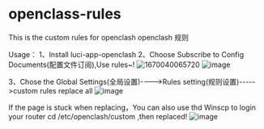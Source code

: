 # openclass-rules
This is the custom rules for openclash    openclash  规则


Usage：
1、Install luci-app-openclash
2、Choose Subscribe to Config Documents(配置文件订阅),Use rules~!
![1670040065720](https://user-images.githubusercontent.com/119551187/205421773-a91e332c-d1fd-4f5a-9760-ba3837ef9ed2.jpg)
![image](https://user-images.githubusercontent.com/119551187/205421800-600533f4-9dce-4de3-8b6f-9ac95878f4f4.png)



3、Chose the  Global Settings(全局设置)---->Rules setting(规则设置)----->custom rules  replace all
![image](https://user-images.githubusercontent.com/119551187/205421896-32236382-4434-48af-bd73-42b4f0f46f02.png)


If the page is stuck when replacing，You can also use thd Winscp to login your router  cd /etc/openclash/custom  ,then replaced!
![image](https://user-images.githubusercontent.com/119551187/205422193-22c4fd25-d8b3-404a-8f9b-46f26666920c.png)
